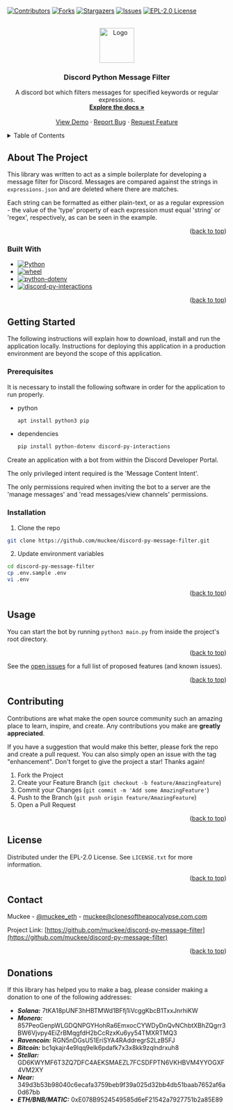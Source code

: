 <a name="readme-top"></a>



<!-- PROJECT SHIELDS -->
[![Contributors][contributors-shield]][contributors-url]
[![Forks][forks-shield]][forks-url]
[![Stargazers][stars-shield]][stars-url]
[![Issues][issues-shield]][issues-url]
[![EPL-2.0 License][license-shield]][license-url]



<!-- PROJECT LOGO -->
<br />
<div align="center">
  <a href="https://github.com/muckee/discord-py-message-filter">
    <img src="images/logo.png" alt="Logo" width="80" height="80">
  </a>

<h3 align="center">Discord Python Message Filter</h3>

  <p align="center">
    A discord bot which filters messages for specified keywords or regular expressions.
    <br />
    <a href="https://github.com/muckee/discord-py-message-filter"><strong>Explore the docs »</strong></a>
    <br />
    <br />
    <a href="https://github.com/muckee/discord-py-message-filter">View Demo</a>
    ·
    <a href="https://github.com/muckee/discord-py-message-filter/issues">Report Bug</a>
    ·
    <a href="https://github.com/muckee/discord-py-message-filter/issues">Request Feature</a>
  </p>
</div>



<!-- TABLE OF CONTENTS -->
<details>
  <summary>Table of Contents</summary>
  <ol>
    <li>
      <a href="#about-the-project">About The Project</a>
      <ul>
        <li><a href="#built-with">Built With</a></li>
      </ul>
    </li>
    <li>
      <a href="#getting-started">Getting Started</a>
      <ul>
        <li><a href="#prerequisites">Prerequisites</a></li>
        <li><a href="#installation">Installation</a></li>
      </ul>
    </li>
    <li><a href="#usage">Usage</a></li>
    <li><a href="#roadmap">Roadmap</a></li>
    <li><a href="#contributing">Contributing</a></li>
    <li><a href="#license">License</a></li>
    <li><a href="#contact">Contact</a></li>
    <li><a href="#acknowledgments">Acknowledgments</a></li>
  </ol>
</details>



<!-- ABOUT THE PROJECT -->
## About The Project

This library was written to act as a simple boilerplate for developing a message filter for Discord. Messages are compared against the strings in `expressions.json` and are deleted where there are matches.

Each string can be formatted as either plain-text, or as a regular expression - the value of the 'type' property of each expression must equal 'string' or 'regex', respectively, as can be seen in the example.

<p align="right">(<a href="#readme-top">back to top</a>)</p>



### Built With

* [![Python][Python]][Python-url]
* [![wheel][wheel]][wheel-url]
* [![python-dotenv][python-dotenv]][python-dotenv-url]
* [![discord-py-interactions][discord-py-interactions]][discord-py-interactions-url]

<p align="right">(<a href="#readme-top">back to top</a>)</p>



<!-- GETTING STARTED -->
## Getting Started

The following instructions will explain how to download, install and run the application locally. Instructions for deploying this application in a production environment are beyond the scope of this application.

### Prerequisites

It is necessary to install the following software in order for the application to run properly.

* python
  ```sh
  apt install python3 pip
  ```
* dependencies
  ```sh
  pip install python-dotenv discord-py-interactions
  ```

Create an application with a bot from within the Discord Developer Portal.

The only privileged intent required is the 'Message Content Intent'.

The only permissions required when inviting the bot to a server are the 'manage messages' and 'read messages/view channels' permissions.

### Installation

1. Clone the repo
  ```sh
  git clone https://github.com/muckee/discord-py-message-filter.git
  ```
2. Update environment variables
  ```sh
  cd discord-py-message-filter
  cp .env.sample .env
  vi .env
  ```
<p align="right">(<a href="#readme-top">back to top</a>)</p>



<!-- USAGE EXAMPLES -->
## Usage

You can start the bot by running `python3 main.py` from inside the project's root directory.

<p align="right">(<a href="#readme-top">back to top</a>)</p>



<!-- ROADMAP -->

See the [open issues](https://github.com/muckee/discord-py-message-filter/issues) for a full list of proposed features (and known issues).

<p align="right">(<a href="#readme-top">back to top</a>)</p>



<!-- CONTRIBUTING -->
## Contributing

Contributions are what make the open source community such an amazing place to learn, inspire, and create. Any contributions you make are **greatly appreciated**.

If you have a suggestion that would make this better, please fork the repo and create a pull request. You can also simply open an issue with the tag "enhancement".
Don't forget to give the project a star! Thanks again!

1. Fork the Project
2. Create your Feature Branch (`git checkout -b feature/AmazingFeature`)
3. Commit your Changes (`git commit -m 'Add some AmazingFeature'`)
4. Push to the Branch (`git push origin feature/AmazingFeature`)
5. Open a Pull Request

<p align="right">(<a href="#readme-top">back to top</a>)</p>



<!-- LICENSE -->
## License

Distributed under the EPL-2.0 License. See `LICENSE.txt` for more information.

<p align="right">(<a href="#readme-top">back to top</a>)</p>



<!-- CONTACT -->
## Contact

Muckee - [@muckee_eth](https://twitter.com/muckee_eth) - muckee@clonesoftheapocalypse.com.com

Project Link: [https://github.com/muckee/discord-py-message-filter](https://github.com/muckee/discord-py-message-filter)

<p align="right">(<a href="#readme-top">back to top</a>)</p>


## Donations

If this library has helped you to make a bag, please consider making a donation to one of the following addresses:

- ***Solana:*** 7tKA18pUNF3hHBTMWd1BFfj1iVcggKbcB1TxxJnrhiKW
- ***Monero:*** 857PeoGenpWLGDQNPGYHohRa6EmxocCYWDyDnQvNChbtXBhZQgrr3BW6Vjvpy4EiZrBMqgfdH2bCcRzxKu6yy54TMXRTMQ3
- ***Ravencoin:*** RGN5nDGsU51EriSYA4RAddregrS2LzB5FJ
- ***Bitcoin:*** bc1qkajr4e9lqq9elk6pdafk7x3x8kk9zqlndrxuh8
- ***Stellar:*** GD6KWYMF6T3ZQ7DFC4AEKSMAEZL7FCSDFPTN6VKHBVM4YYOGXF4VM2XY
- ***Near:*** 349d3b53b98040c6ecafa3759beb9f39a025d32bb4db51baab7652af6a0d67bb
- ***ETH/BNB/MATIC:*** 0xE078B9524549585d6eF21542a7927751b2a85E89


<!-- MARKDOWN LINKS & IMAGES -->
<!-- https://www.markdownguide.org/basic-syntax/#reference-style-links -->
[contributors-shield]: https://img.shields.io/github/contributors/muckee/discord-py-message-filter.svg?style=for-the-badge
[contributors-url]: https://github.com/muckee/discord-py-message-filter/graphs/contributors
[forks-shield]: https://img.shields.io/github/forks/muckee/discord-py-message-filter.svg?style=for-the-badge
[forks-url]: https://github.com/muckee/discord-py-message-filter/network/members
[stars-shield]: https://img.shields.io/github/stars/muckee/discord-py-message-filter.svg?style=for-the-badge
[stars-url]: https://github.com/muckee/discord-py-message-filter/stargazers
[issues-shield]: https://img.shields.io/github/issues/muckee/discord-py-message-filter.svg?style=for-the-badge
[issues-url]: https://github.com/muckee/discord-py-message-filter/issues
[license-shield]: https://img.shields.io/github/license/muckee/discord-py-message-filter.svg?style=for-the-badge
[license-url]: https://github.com/muckee/discord-py-message-filter/blob/master/LICENSE.txt
[product-screenshot]: images/screenshot.png
[Python]: https://img.shields.io/github/pipenv/locked/python-version/muckee/discord-py-message-filter
[Python-url]: https://www.python.org/
[wheel]: https://img.shields.io/github/pipenv/locked/dependency-version/muckee/discord-py-message-filter/wheel
[wheel-url]: https://pythonwheels.com/
[python-dotenv]: https://img.shields.io/github/pipenv/locked/dependency-version/muckee/discord-py-message-filter/python-dotenv
[python-dotenv-url]: https://pypi.org/project/python-dotenv/
[discord-py-interactions]: https://img.shields.io/github/pipenv/locked/dependency-version/muckee/discord-py-message-filter/discord-py-interactions
[discord-py-interactions-url]: https://pypi.org/project/discord-py-interactions/
